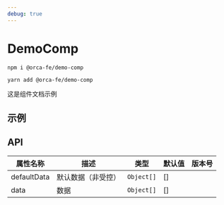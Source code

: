 ```yaml
---
debug: true
---
```


# DemoComp

`npm i @orca-fe/demo-comp`

`yarn add @orca-fe/demo-comp`

这是组件文档示例

## 示例

<code src="../demo/Demo1.tsx"></code>

## API

| 属性名称    | 描述               | 类型       | 默认值 | 版本号 |
| ----------- | ------------------ | ---------- | ------ | ------ |
| defaultData | 默认数据（非受控） | `Object[]` | []     |        |
| data        | 数据               | `Object[]` | []     |        |
